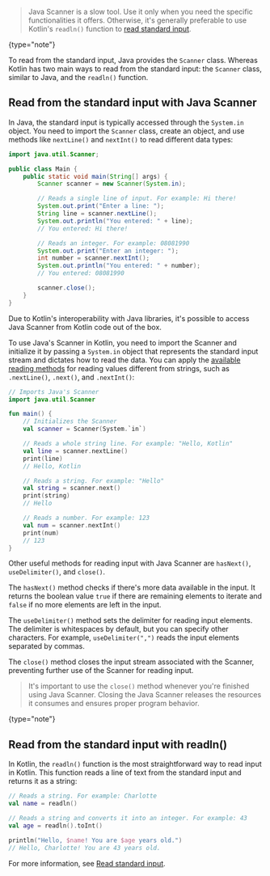 [//]: # (title: Standard input)

> Java Scanner is a slow tool. Use it only when you need the specific functionalities it offers.
> Otherwise, it's generally preferable to use Kotlin's `readln()` function to [read standard input](basic-syntax.md#read-from-the-standard-input).
>
{type="note"}

To read from the standard input, Java provides the `Scanner` class. Whereas Kotlin has two main ways to read from the standard input: 
the `Scanner` class, similar to Java, and the `readln()` function.

## Read from the standard input with Java Scanner

In Java, the standard input is typically accessed through the `System.in` object. You need to import the `Scanner` class, 
create an object, and use methods like `nextLine()` and `nextInt()` to read different data types:

```Java
import java.util.Scanner;

public class Main {
    public static void main(String[] args) {
        Scanner scanner = new Scanner(System.in);

        // Reads a single line of input. For example: Hi there!
        System.out.print("Enter a line: ");
        String line = scanner.nextLine();
        System.out.println("You entered: " + line);
        // You entered: Hi there!

        // Reads an integer. For example: 08081990
        System.out.print("Enter an integer: ");
        int number = scanner.nextInt();
        System.out.println("You entered: " + number);
        // You entered: 08081990

        scanner.close();
    }
}
```

Due to Kotlin's interoperability with Java libraries,
it's possible to access Java Scanner from Kotlin code out of the box.

To use Java's Scanner in Kotlin, you need to import the Scanner and initialize it by passing a `System.in` object that represents the standard input stream and dictates how to read the data.
You can apply the [available reading methods](https://docs.oracle.com/javase/8/docs/api/java/util/Scanner.html) for reading values different from strings,
such as `.nextLine()`, `.next()`, and `.nextInt()`:

```Kotlin
// Imports Java's Scanner
import java.util.Scanner

fun main() {
    // Initializes the Scanner
    val scanner = Scanner(System.`in`)

    // Reads a whole string line. For example: "Hello, Kotlin"
    val line = scanner.nextLine()
    print(line)
    // Hello, Kotlin

    // Reads a string. For example: "Hello"
    val string = scanner.next()
    print(string)
    // Hello

    // Reads a number. For example: 123
    val num = scanner.nextInt()
    print(num)
    // 123
}
```

Other useful methods for reading input with Java Scanner are `hasNext()`, `useDelimiter()`, and `close()`. 

The `hasNext()`
method checks if there's more data available in the input. It returns the boolean value `true` if there are remaining elements to iterate and `false` if no more elements are left in the input.

The `useDelimiter()` method sets the delimiter for reading input elements. The delimiter is whitespaces by default, but you can specify other characters. 
For example, `useDelimiter(",")` reads the input elements separated by commas. 

The `close()` method closes the input stream associated with the Scanner, preventing further use of the Scanner for reading input.

>It's important to use the `close()` method whenever you're finished using Java Scanner. Closing the Java Scanner
> releases the resources it consumes and ensures proper program behavior.
>
{type="note"}

## Read from the standard input with readln()

In Kotlin, the `readln()` function is the most straightforward way to read input in Kotlin. This function reads a line 
of text from the standard input and returns it as a string:

```Kotlin
// Reads a string. For example: Charlotte
val name = readln()

// Reads a string and converts it into an integer. For example: 43
val age = readln().toInt()

println("Hello, $name! You are $age years old.")
// Hello, Charlotte! You are 43 years old.
```

For more information, see [Read standard input](read-standard-input.md).